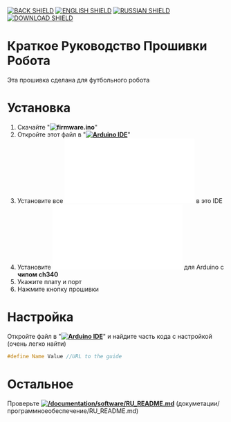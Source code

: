[![BACK SHIELD](https://img.shields.io/badge/..%2F-Назад-444?style=flat-square)](../RU_README.md)
[![ENGLISH SHIELD](https://img.shields.io/badge/-English-444?style=flat-square)]()
[![RUSSIAN SHIELD](https://img.shields.io/badge/-Русский-08f?style=flat-square)](RU_README.md)
[![DOWNLOAD SHIELD](https://img.shields.io/badge/-Скачать_Программу-F00?style=flat-square)](https://github.com/UBER-BLACK/SoccerRobotsPro/raw/src/software/firmware/firmware.ino)
# Краткое Руководство Прошивки Робота
Эта прошивка сделана для футбольного робота

# Установка

1. Скачайте "**![firmware.ino](/src/software/firmware/firmware.ino)**"
1. Откройте этот файл в "**[![Arduino IDE]()](https://www.arduino.cc/en/software)**"
1. Установите все **![библиотеки](/src/software/libraries/RU_README.md)** в это IDE
1. Установите **![драйвер](/src/software/driver/RU_README.md)** для Arduino с **чипом ch340**
1. Укажите плату и порт
1. Нажмите кнопку прошивки

# Настройка

Откройте файл в "**[![Arduino IDE]()](https://www.arduino.cc/en/software)**" и найдите часть кода с настройкой (очень легко найти)
```C++
#define Name Value //URL to the guide
```
# Остальное

Проверьте **[![/documentation/software/RU_README.md]()](/documentation/software/RU_README.md)** (докуметации/программноеобеспечение/RU_README.md)
